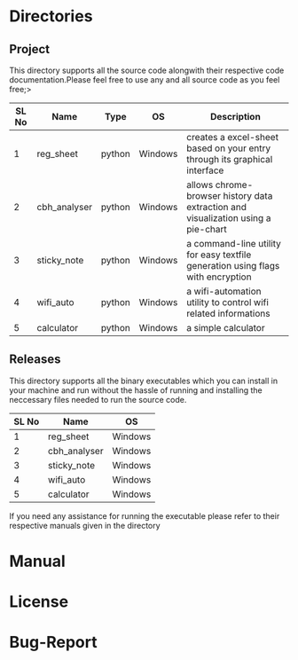 # Directories

## Project
This directory supports all the source code alongwith their respective code documentation.Please feel free to use any and all source code as you feel free;>

SL No| Name | Type | OS | Description
-----|------|------|----|-------------
1|reg_sheet|python|Windows|creates a excel-sheet based on your entry through its graphical interface
2|cbh_analyser|python|Windows|allows chrome-browser history data extraction and visualization using a pie-chart
3|sticky_note|python|Windows|a command-line utility for easy textfile generation using flags with encryption
4|wifi_auto|python|Windows|a wifi-automation utility to control wifi related informations
5|calculator|python|Windows|a simple calculator
## Releases
This directory supports all the binary executables which you can install in your machine and run without the hassle of running and installing the neccessary files needed to run the source code.

SL No| Name | OS
-----|------|-------
1|reg_sheet|Windows
2|cbh_analyser|Windows
3|sticky_note|Windows
4|wifi_auto|Windows
5|calculator|Windows

If you need any assistance for running the executable please refer to their respective manuals given in the directory

# Manual

# License

# Bug-Report

